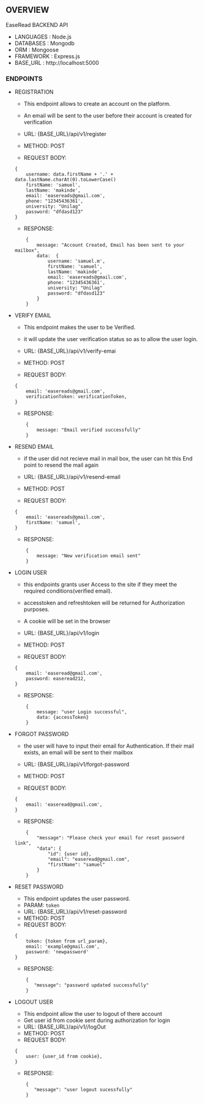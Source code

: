 ## OVERVIEW
EaseRead BACKEND API

* LANGUAGES : Node.js
* DATABASES : Mongodb
* ORM : Mongoose
* FRAMEWORK : Express.js
* BASE_URL : http://localhost:5000

### ENDPOINTS

* REGISTRATION
    - This endpoint allows to create an account on the platform.
    - An email will be sent to the user before their account is created for verification
    
    - URL: {BASE_URL}/api/v1/register
    - METHOD: POST
    - REQUEST BODY: 
    ```
    {
        username: data.firstName + '.' + data.lastName.charAt(0).toLowerCase()
        firstName: 'samuel',
        lastName: 'makinde',
        email: 'easereads@gmail.com',
        phone: "12345436361',
        university: "Unilag"
        password: "dfdasd123"
    }
    
    ```
    - RESPONSE:
    ```
        {
            message: "Account Created, Email has been sent to your mailbox",
            data:  {
                username: 'samuel.m',
                firstName: 'samuel',
                lastName: 'makinde',
                email: 'easereads@gmail.com',
                phone: "12345436361',
                university: "Unilag"
                password: "dfdasd123"
            }
        }
    ```

* VERIFY EMAIL
    - This endpoint makes the user to be Verified.
    - it will update the user verification status so as to allow the user login.

    - URL: {BASE_URL}/api/v1/verify-emai
    - METHOD: POST
    - REQUEST BODY: 
    ```
    {
        email: 'easereads@gmail.com',
        verificationToken: verificationToken,
    }
    
    ```
    - RESPONSE:
    ```
        {
            message: "Email verified successfully"
        }
    ```

* RESEND EMAIL
    - if the user did not recieve mail in mail box, the user can hit this End point to resend the mail again

    - URL: {BASE_URL}/api/v1/resend-email
    - METHOD: POST
    - REQUEST BODY: 
    ```
    {
        email: 'easereads@gmail.com',
        firstName: 'samuel',
    }
    
    ```
    - RESPONSE:
    ```
        {
            message: "New verification email sent"
        }
    ```

* LOGIN USER
    - this endpoints grants user Access to the site if they meet the required conditions(verified email).
    - accesstoken and refreshtoken will be returned for Authorization purposes.
    - A cookie will be set in the browser
    
    - URL: {BASE_URL}/api/v1/login
    - METHOD: POST
    - REQUEST BODY: 
    ```
    {
        email: 'easeread@gmail.com',
        password: easeread212,
    }
    
    ```
    - RESPONSE:
    ```
        {
            message: "user Login successful",
            data: {accessToken}
        }
    ```

* FORGOT PASSWORD
    - the user will have to input their email for Authentication. If their mail exists, an email will be sent to their mailbox
    
    - URL: {BASE_URL}/api/v1/forgot-password
    - METHOD: POST
    - REQUEST BODY: 
    ```
    {
        email: 'easeread@gmail.com',
    }
    
    ```
    - RESPONSE:
    ```
        {
            "message": "Please check your email for reset password link",
            "data": {
                "id": {user id},
                "email": "easeread@gmail.com",
                "firstName": "samuel"
            }
        }
    ```

* RESET PASSWORD
    - This endpoint updates the user password.
    - PARAM: `token`
    - URL: {BASE_URL}/api/v1/reset-password
    - METHOD: POST
    - REQUEST BODY: 
    ```
    {
        token: {token from url_param},
        email: 'example@gmail.com',
        password: 'newpassword'
    }
    
    ```
    - RESPONSE:
    ```
        {
           "message": "password updated successfully"
        }
    ```

* LOGOUT USER
    - This endpoint allow the user to logout of there account 
    - Get user id from cookie sent during authorization for login
    - URL: {BASE_URL}/api/v1//logOut
    - METHOD: POST
    - REQUEST BODY: 
    ```
    {
        user: {user_id from cookie},
    }
    
    ```
    - RESPONSE:
    ```
        {
           "message": "user logout sucessfully"
        }
    ```

